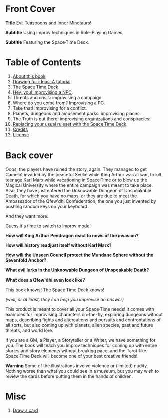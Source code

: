 # Front Cover

**Title** Evil Teaspoons and Inner Minotaurs!

**Subtitle** Using improv techniques in Role-Playing Games.

**Subtitle** Featuring the Space·Time Deck.

# Table of Contents

1. [About this book](ABOUT.md)
1. [Drawing for ideas: A tutorial](tutorial.md)
1. [The Space·Time Deck](cards.md)
1. [Hey, you! Improvising a NPC](npc.md).
1. Threats and crisis: improvising a campaign.
1. Where do you come from? Improvising a PC.
1. Take that! Improvising for a conflict.
1. Planets, dungeons and amusement parks: improvising places.
1. The Truth is out there: improvising organizations and conspiracies:
1. [Replacing your usual ruleset with the Space·Time Deck](rules.md).
1. [Credits](CREDITS.md)
1. [License](LICENSE.md)

# Back cover

Oops, the players have ruined the story, again. They managed to get Camelot invaded by the peaceful Seelie while King Arthur was at war, to kill teenage Karl Marx while vacationing in Space·Time or to blow up the Magical University where the entire campaign was meant to take place. Also, they have just entered the Unknowable Dungeon of Unspeakable Death, for which you have no maps, or they are due to meet the Ambassador of the Qfew'dhi Confederation, the one you just invented by pushing random keys on your keyboard.

And they want more.

Guess it's time to switch to improv mode!

**How will King Arthur Pendragon react to news of the invasion?**

**How will history readjust itself without Karl Marx?**

**How will the Unseen Council protect the Mundane Sphere without the Sevenfold Anchor?**

**What evil lurks in the Unknowable Dungeon of Unspeakable Death?**

**What does a Qfew'dhi even look like?**

This book knows! The Space·Time Deck knows!

*(well, or at least, they can help you improvise an answer)*

This product is meant to cover all your Space·Time needs! It comes with examples for improvising characters on-the-fly, exploring dungeons without maps, describing fights and altercations and pursuits and confrontations of all sorts, but also coming up with planets, alien species, past and future threats, and world lore.

If you are a GM, a Player, a Storyteller or a Writer, we have something for you. The book will teach you improv techniques for coming up with entire stories and story elements without breaking pace, and the Tarot-like Space·Time Deck will become one of your best creative friends!

**Warning** Some of the illustrations involve violence or (limited) nudity. Nothing worse than what you could see in a museum, but you may wish to review the cards before putting them in the hands of children.

# Misc

1. [Draw a card](https://yoric.github.io/evil-teaspoons-and-inner-minotaurs/draw.html)

